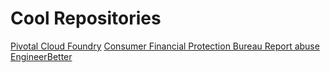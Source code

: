 # Cool Repositories

[Pivotal Cloud Foundry](https://github.com/pivotal-cf)
[Consumer Financial Protection Bureau
Report abuse](https://github.com/cfpb)
[EngineerBetter](https://github.com/EngineerBetter)
